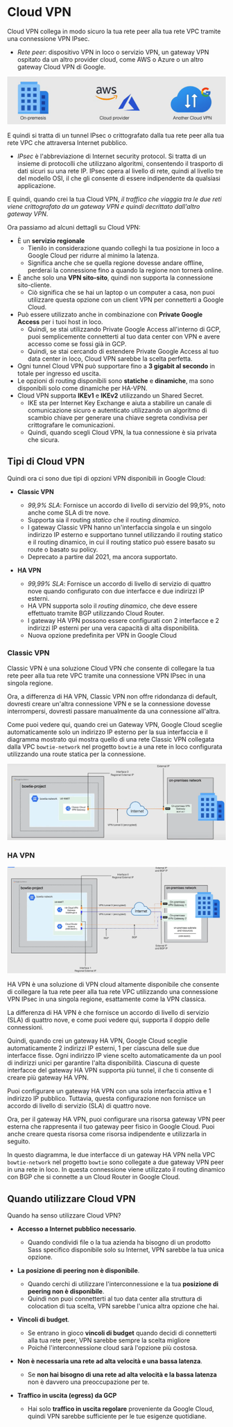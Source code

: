 # Cloud VPN

Cloud VPN collega in modo sicuro la tua rete peer alla tua rete VPC tramite una connessione VPN IPsec.

- *Rete peer*: dispositivo VPN in loco o servizio VPN, un gateway VPN ospitato da un altro provider cloud, come AWS o Azure o un altro gateway Cloud VPN di Google.

![Rete peer](../images/01_Cloud_VPN_01.png)

E quindi si tratta di un tunnel IPsec o crittografato dalla tua rete peer alla tua rete VPC che attraversa Internet pubblico.

- *IPsec* è l'abbreviazione di Internet security protocol. Si tratta di un insieme di protocolli che utilizzano algoritmi, consentendo il trasporto di dati sicuri su una rete IP. IPsec opera al livello di rete, quindi al livello tre del modello OSI, il che gli consente di essere indipendente da qualsiasi applicazione.

E quindi, quando crei la tua Cloud VPN, *il traffico che viaggia tra le due reti viene crittografato da un gateway VPN e quindi decrittato dall'altro gateway VPN*.


Ora passiamo ad alcuni dettagli su Cloud VPN:

- È un **servizio regionale**
  - Tienilo in considerazione quando colleghi la tua posizione in loco a Google Cloud per ridurre al minimo la latenza.
  - Significa anche che se quella regione dovesse andare offline, perderai la connessione fino a quando la regione non tornerà online.
- È anche solo una **VPN sito-sito**, quindi non supporta la connessione sito-cliente.
  - Ciò significa che se hai un laptop o un computer a casa, non puoi utilizzare questa opzione con un client VPN per connetterti a Google Cloud.
- Può essere utilizzato anche in combinazione con **Private Google Access** per i tuoi host in loco.
  - Quindi, se stai utilizzando Private Google Access all'interno di GCP, puoi semplicemente connetterti al tuo data center con VPN e avere accesso come se fossi già in GCP.
  - Quindi, se stai cercando di estendere Private Google Access al tuo data center in loco, Cloud VPN sarebbe la scelta perfetta.
- Ogni tunnel Cloud VPN può supportare fino a **3 gigabit al secondo** in totale per ingresso ed uscita.
- Le opzioni di routing disponibili sono **statiche** e **dinamiche**, ma sono disponibili solo come dinamiche per HA-VPN.
- Cloud VPN supporta **IKEv1** e **IKEv2** utilizzando un Shared Secret.
  - IKE sta per Internet Key Exchange e aiuta a stabilire un canale di comunicazione sicuro e autenticato utilizzando un algoritmo di scambio chiave per generare una chiave segreta condivisa per crittografare le comunicazioni.
  - Quindi, quando scegli Cloud VPN, la tua connessione è sia privata che sicura.

## Tipi di Cloud VPN

Quindi ora ci sono due tipi di opzioni VPN disponibili in Google Cloud:

- **Classic VPN**

  - *99,9% SLA*: Fornisce un accordo di livello di servizio del 99,9%, noto anche come SLA di tre nove.
  - Supporta sia il routing *statico* che il routing *dinamico*.
  - I gateway Classic VPN hanno un'interfaccia singola e un singolo indirizzo IP esterno e supportano tunnel utilizzando il routing statico e il routing dinamico, in cui il routing statico può essere basato su route o basato su policy.
  - Deprecato a partire dal 2021, ma ancora supportato.


- **HA VPN**

  - *99,99% SLA*: Fornisce un accordo di livello di servizio di quattro nove quando configurato con due interfacce e due indirizzi IP esterni.
  - HA VPN supporta solo il *routing dinamico*, che deve essere effettuato tramite BGP utilizzando Cloud Router.
  - I gateway HA VPN possono essere configurati con 2 interfacce e 2 indirizzi IP esterni per una vera capacità di alta disponibilità.
  - Nuova opzione predefinita per VPN in Google Cloud

### Classic VPN

Classic VPN è una soluzione Cloud VPN che consente di collegare la tua rete peer alla tua rete VPC tramite una connessione VPN IPsec in una singola regione.

Ora, a differenza di HA VPN, Classic VPN non offre ridondanza di default, dovresti creare un'altra connessione VPN e se la connessione dovesse interrompersi, dovresti passare manualmente da una connessione all'altra.

Come puoi vedere qui, quando crei un Gateway VPN, Google Cloud sceglie automaticamente solo un indirizzo IP esterno per la sua interfaccia e il diagramma mostrato qui mostra quello di una rete Classic VPN collegata dalla VPC `bowtie-network` nel progetto `bowtie` a una rete in loco configurata utilizzando una route statica per la connessione.

![Classic VPN](../images/01_Cloud_VPN_02.png)

### HA VPN

![HA VPN](../images/01_Cloud_VPN_03.png)

HA VPN è una soluzione di VPN cloud altamente disponibile che consente di collegare la tua rete peer alla tua rete VPC utilizzando una connessione VPN IPsec in una singola regione, esattamente come la VPN classica.

La differenza di HA VPN è che fornisce un accordo di livello di servizio (SLA) di quattro nove, e come puoi vedere qui, supporta il doppio delle connessioni.

Quindi, quando crei un gateway HA VPN, Google Cloud sceglie automaticamente 2 indirizzi IP esterni, 1 per ciascuna delle sue due interfacce fisse. Ogni indirizzo IP viene scelto automaticamente da un pool di indirizzi unici per garantire l'alta disponibilità. Ciascuna di queste interfacce del gateway HA VPN supporta più tunnel, il che ti consente di creare più gateway HA VPN.

Puoi configurare un gateway HA VPN con una sola interfaccia attiva e 1 indirizzo IP pubblico. Tuttavia, questa configurazione non fornisce un accordo di livello di servizio (SLA) di quattro nove.

Ora, per il gateway HA VPN, puoi configurare una risorsa gateway VPN peer esterna che rappresenta il tuo gateway peer fisico in Google Cloud. Puoi anche creare questa risorsa come risorsa indipendente e utilizzarla in seguito.

In questo diagramma, le due interfacce di un gateway HA VPN nella VPC `bowtie-network` nel progetto `bowtie` sono collegate a due gateway VPN peer in una rete in loco. In questa connessione viene utilizzato il routing dinamico con BGP che si connette a un Cloud Router in Google Cloud.

## Quando utilizzare Cloud VPN

Quando ha senso utilizzare Cloud VPN?

- **Accesso a Internet pubblico necessario**.
  - Quando condividi file o la tua azienda ha bisogno di un prodotto Sass specifico disponibile solo su Internet, VPN sarebbe la tua unica opzione.

- **La posizione di peering non è disponibile**.
  - Quando cerchi di utilizzare l'interconnessione e la tua **posizione di peering non è disponibile**.
  - Quindi non puoi connetterti al tuo data center alla struttura di colocation di tua scelta, VPN sarebbe l'unica altra opzione che hai.

- **Vincoli di budget**.
  - Se entrano in gioco **vincoli di budget** quando decidi di connetterti alla tua rete peer, VPN sarebbe sempre la scelta migliore
  - Poiché l'interconnessione cloud sarà l'opzione più costosa.

- **Non è necessaria una rete ad alta velocità e una bassa latenza**.
  - Se **non hai bisogno di una rete ad alta velocità e la bassa latenza** non è davvero una preoccupazione per te.

- **Traffico in uscita (egress) da GCP**
  - Hai solo **traffico in uscita regolare** proveniente da Google Cloud, quindi VPN sarebbe sufficiente per le tue esigenze quotidiane.
